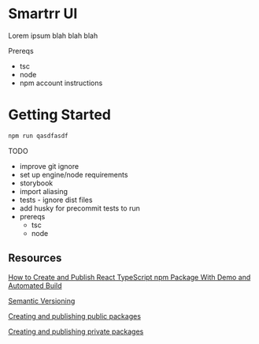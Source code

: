# Smartrr UI

Lorem ipsum blah blah blah

Prereqs
  - tsc
  - node
  - npm account instructions



# Getting Started

```bash
npm run qasdfasdf
```



TODO
- improve git ignore
- set up engine/node requirements
- storybook
- import aliasing
- tests - ignore dist files
- add husky for precommit tests to run
- prereqs
  - tsc
  - node



## Resources
[How to Create and Publish React TypeScript npm Package With Demo and Automated Build](https://betterprogramming.pub/how-to-create-and-publish-react-typescript-npm-package-with-demo-and-automated-build-80c40ec28aca#a15d)

[Semantic Versioning](https://www.freecodecamp.org/news/semantic-versioning-1fd6f57749f7/)

[Creating and publishing public packages](https://docs.npmjs.com/creating-and-publishing-scoped-public-packages)

[Creating and publishing private packages](https://docs.npmjs.com/creating-and-publishing-private-packages)